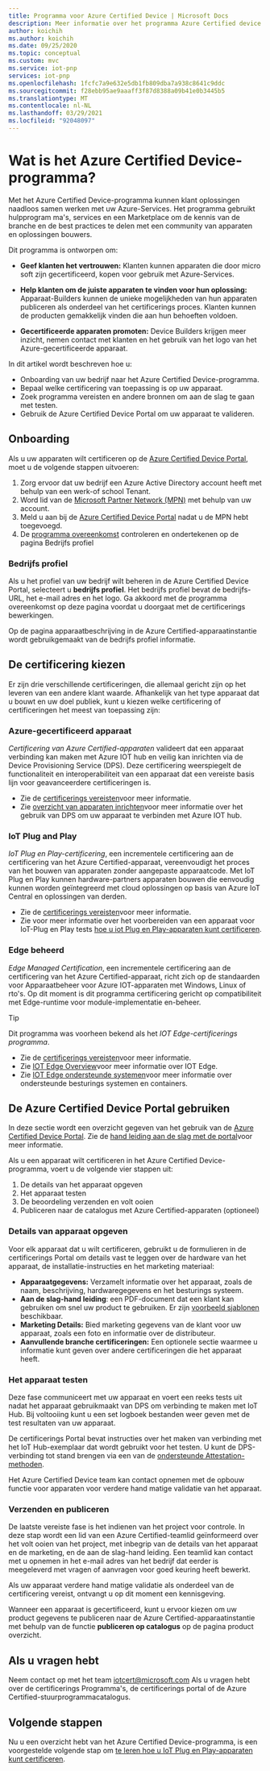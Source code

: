 ```yaml
---
title: Programma voor Azure Certified Device | Microsoft Docs
description: Meer informatie over het programma Azure Certified device.
author: koichih
ms.author: koichih
ms.date: 09/25/2020
ms.topic: conceptual
ms.custom: mvc
ms.service: iot-pnp
services: iot-pnp
ms.openlocfilehash: 1fcfc7a9e632e5db1fb809dba7a938c8641c9ddc
ms.sourcegitcommit: f28ebb95ae9aaaff3f87d8388a09b41e0b3445b5
ms.translationtype: MT
ms.contentlocale: nl-NL
ms.lasthandoff: 03/29/2021
ms.locfileid: "92048097"
---
```

# <a name="what-is-the-azure-certified-device-program"></a>Wat is het Azure Certified Device-programma?

Met het Azure Certified Device-programma kunnen klant oplossingen naadloos samen werken met uw Azure-Services. Het programma gebruikt hulpprogram ma's, services en een Marketplace om de kennis van de branche en de best practices te delen met een community van apparaten en oplossingen bouwers.

Dit programma is ontworpen om:

- **Geef klanten het vertrouwen:** Klanten kunnen apparaten die door micro soft zijn gecertificeerd, kopen voor gebruik met Azure-Services.

- **Help klanten om de juiste apparaten te vinden voor hun oplossing:** Apparaat-Builders kunnen de unieke mogelijkheden van hun apparaten publiceren als onderdeel van het certificerings proces. Klanten kunnen de producten gemakkelijk vinden die aan hun behoeften voldoen.

- **Gecertificeerde apparaten promoten:** Device Builders krijgen meer inzicht, nemen contact met klanten en het gebruik van het logo van het Azure-gecertificeerde apparaat.

In dit artikel wordt beschreven hoe u:

- Onboarding van uw bedrijf naar het Azure Certified Device-programma.
- Bepaal welke certificering van toepassing is op uw apparaat.
- Zoek programma vereisten en andere bronnen om aan de slag te gaan met testen.
- Gebruik de Azure Certified Device Portal om uw apparaat te valideren.

## <a name="onboarding"></a>Onboarding

Als u uw apparaten wilt certificeren op de [Azure Certified Device Portal](https://aka.ms/acdp), moet u de volgende stappen uitvoeren:

1. Zorg ervoor dat uw bedrijf een Azure Active Directory account heeft met behulp van een werk-of school Tenant.
2. Word lid van de [Microsoft Partner Network (MPN)](https://partner.microsoft.com/) met behulp van uw account.
3. Meld u aan bij de [Azure Certified Device Portal](https://aka.ms/acdp) nadat u de MPN hebt toegevoegd.
4. De [programma overeenkomst](https://aka.ms/acdagreement) controleren en ondertekenen op de pagina Bedrijfs profiel

### <a name="company-profile"></a>Bedrijfs profiel

Als u het profiel van uw bedrijf wilt beheren in de Azure Certified Device Portal, selecteert u **bedrijfs profiel**. Het bedrijfs profiel bevat de bedrijfs-URL, het e-mail adres en het logo. Ga akkoord met de programma overeenkomst op deze pagina voordat u doorgaat met de certificerings bewerkingen.

Op de pagina apparaatbeschrijving in de Azure Certified-apparaatinstantie wordt gebruikgemaakt van de bedrijfs profiel informatie.

## <a name="choose-the-certification"></a>De certificering kiezen

Er zijn drie verschillende certificeringen, die allemaal gericht zijn op het leveren van een andere klant waarde. Afhankelijk van het type apparaat dat u bouwt en uw doel publiek, kunt u kiezen welke certificering of certificeringen het meest van toepassing zijn:

### <a name="azure-certified-device"></a>Azure-gecertificeerd apparaat

_Certificering van Azure Certified-apparaten_ valideert dat een apparaat verbinding kan maken met Azure IOT hub en veilig kan inrichten via de Device Provisioning Service (DPS). Deze certificering weerspiegelt de functionaliteit en interoperabiliteit van een apparaat dat een vereiste basis lijn voor geavanceerdere certificeringen is.

- Zie de [certificerings vereisten](https://aka.ms/acdrequirements)voor meer informatie.
- Zie [overzicht van apparaten inrichten](../iot-dps/about-iot-dps.md)voor meer informatie over het gebruik van DPS om uw apparaat te verbinden met Azure IOT hub.

### <a name="iot-plug-and-play"></a>IoT Plug and Play

_IoT Plug en Play-certificering_, een incrementele certificering aan de certificering van het Azure Certified-apparaat, vereenvoudigt het proces van het bouwen van apparaten zonder aangepaste apparaatcode. Met IoT Plug en Play kunnen hardware-partners apparaten bouwen die eenvoudig kunnen worden geïntegreerd met cloud oplossingen op basis van Azure IoT Central en oplossingen van derden.

- Zie de [certificerings vereisten](https://aka.ms/acdiotpnprequirements)voor meer informatie.
- Zie voor meer informatie over het voorbereiden van een apparaat voor IoT-Plug en Play tests [hoe u iot Plug en Play-apparaten kunt certificeren](howto-certify-device.md).

### <a name="edge-managed"></a>Edge beheerd

_Edge Managed Certification_, een incrementele certificering aan de certificering van het Azure Certified-apparaat, richt zich op de standaarden voor Apparaatbeheer voor Azure IOT-apparaten met Windows, Linux of rto's. Op dit moment is dit programma certificering gericht op compatibiliteit met Edge-runtime voor module-implementatie en-beheer.

> [!TIP]
> Dit programma was voorheen bekend als het _IOT Edge-certificerings programma_.

- Zie de [certificerings vereisten](https://aka.ms/acdedgemanagedrequirements)voor meer informatie.
- Zie [IOT Edge Overview](../iot-edge/about-iot-edge.md)voor meer informatie over IOT Edge.
- Zie [IOT Edge ondersteunde systemen](../iot-edge/support.md)voor meer informatie over ondersteunde besturings systemen en containers.

## <a name="use-the-azure-certified-device-portal"></a>De Azure Certified Device Portal gebruiken

In deze sectie wordt een overzicht gegeven van het gebruik van de [Azure Certified Device Portal](https://certify.azure.com). Zie de [hand leiding aan de slag met de portal](https://aka.ms/acdhelp)voor meer informatie.

Als u een apparaat wilt certificeren in het Azure Certified Device-programma, voert u de volgende vier stappen uit:

1. De details van het apparaat opgeven
2. Het apparaat testen
3. De beoordeling verzenden en volt ooien
4. Publiceren naar de catalogus met Azure Certified-apparaten (optioneel)

### <a name="provide-device-details"></a>Details van apparaat opgeven

Voor elk apparaat dat u wilt certificeren, gebruikt u de formulieren in de certificerings Portal om details vast te leggen over de hardware van het apparaat, de installatie-instructies en het marketing materiaal:

- **Apparaatgegevens:** Verzamelt informatie over het apparaat, zoals de naam, beschrijving, hardwaregegevens en het besturings systeem.
- **Aan de slag-hand leiding**: een PDF-document dat een klant kan gebruiken om snel uw product te gebruiken. Er zijn [voorbeeld sjablonen](https://aka.ms/GSTemplate) beschikbaar.
- **Marketing Details:** Bied marketing gegevens van de klant voor uw apparaat, zoals een foto en informatie over de distributeur.
- **Aanvullende branche certificeringen:** Een optionele sectie waarmee u informatie kunt geven over andere certificeringen die het apparaat heeft.

### <a name="test-the-device"></a>Het apparaat testen

Deze fase communiceert met uw apparaat en voert een reeks tests uit nadat het apparaat gebruikmaakt van DPS om verbinding te maken met IoT Hub. Bij voltooiing kunt u een set logboek bestanden weer geven met de test resultaten van uw apparaat.

De certificerings Portal bevat instructies over het maken van verbinding met het IoT Hub-exemplaar dat wordt gebruikt voor het testen. U kunt de DPS-verbinding tot stand brengen via een van de [ondersteunde Attestation-methoden](../iot-dps/concepts-service.md#attestation-mechanism).

Het Azure Certified Device team kan contact opnemen met de opbouw functie voor apparaten voor verdere hand matige validatie van het apparaat.

### <a name="submit-and-publish"></a>Verzenden en publiceren

De laatste vereiste fase is het indienen van het project voor controle. In deze stap wordt een lid van een Azure Certified-teamlid geïnformeerd over het volt ooien van het project, met inbegrip van de details van het apparaat en de marketing, en de aan de slag-hand leiding. Een teamlid kan contact met u opnemen in het e-mail adres van het bedrijf dat eerder is meegeleverd met vragen of aanvragen voor goed keuring heeft bewerkt.

Als uw apparaat verdere hand matige validatie als onderdeel van de certificering vereist, ontvangt u op dit moment een kennisgeving.

Wanneer een apparaat is gecertificeerd, kunt u ervoor kiezen om uw product gegevens te publiceren naar de Azure Certified-apparaatinstantie met behulp van de functie **publiceren op catalogus** op de pagina product overzicht.

## <a name="if-you-have-questions"></a>Als u vragen hebt

Neem contact op met het team [iotcert@microsoft.com](mailto:iotcert@microsoft.com?subject=Azure%20Certified%20Device%20question) Als u vragen hebt over de certificerings Programma's, de certificerings portal of de Azure Certified-stuurprogrammacatalogus.

## <a name="next-steps"></a>Volgende stappen

Nu u een overzicht hebt van het Azure Certified Device-programma, is een voorgestelde volgende stap om [te leren hoe u IoT Plug en Play-apparaten kunt certificeren](howto-certify-device.md).